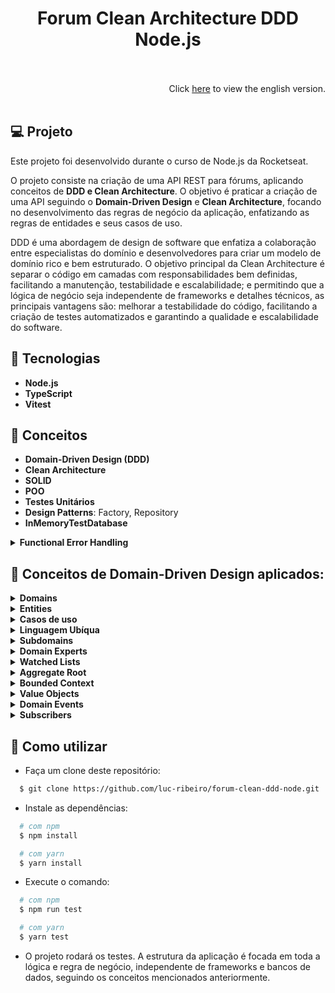 <h1 align="center">
Forum Clean Architecture DDD Node.js
<br>
<br>
</h1>

<div align="right">
  Click <a href="https://github.com/luc-ribeiro/forum-clean-ddd-node/blob/main/README.md">here</a> to view the english version.
</div>
<br>

## 💻 Projeto
Este projeto foi desenvolvido durante o curso de Node.js da Rocketseat.

O projeto consiste na criação de uma API REST para fórums, aplicando conceitos de **DDD e Clean Architecture**.
O objetivo é praticar a criação de uma API seguindo o **Domain-Driven Design** e **Clean Architecture**, focando no desenvolvimento das regras de negócio da aplicação, enfatizando as regras de entidades e seus casos de uso.

DDD é uma abordagem de design de software que enfatiza a colaboração entre especialistas do domínio e desenvolvedores para criar um modelo de domínio rico e bem estruturado.
O objetivo principal da Clean Architecture é separar o código em camadas com responsabilidades bem definidas, facilitando a manutenção, testabilidade e escalabilidade; e permitindo que a lógica de negócio seja independente de frameworks e detalhes técnicos,
as principais vantagens são: melhorar a testabilidade do código, facilitando a criação de testes automatizados e garantindo a qualidade e escalabilidade do software.

## 🚀 Tecnologias

- **Node.js** 
- **TypeScript**
- **Vitest**

## :pencil: Conceitos

- **Domain-Driven Design (DDD)**
- **Clean Architecture**
- **SOLID**
- **POO**
- **Testes Unitários**
- **Design Patterns**: Factory, Repository
- **InMemoryTestDatabase**
<details>
<summary><strong>Functional Error Handling</strong></summary>

##### Definição
Utiliza-se funções para especificar se uma operação resultou em erro ou sucesso, sendo representado por “tuplas”.
É importante para permitir que o erro seja capturado e tratado de forma adequada em diferentes partes da aplicação.
É possível identificar um resultado de sucesso através do método ```isRight``` ou ```isLeft``` presente quando o tipo é ```Either```.

</details>

## :pencil: Conceitos de Domain-Driven Design aplicados:

<details>
<summary><strong>Domains</strong></summary>

##### Definição
O domínio (domain) refere-se a um conjunto de conceitos, regras, processos e comportamentos que são fundamentais para um determinado negócio ou aplicação.
É a área de conhecimento que descreve e organiza todo o conhecimento e entendimento necessário para desenvolver um software que atenda às necessidades do negócio ou aplicação.

O domínio é a base do DDD e é a partir dele que os modelos de negócio são construídos. Ele é composto por um conjunto de entidades, agregados, serviços e eventos que representam conceitos fundamentais do negócio. 
O conhecimento do domínio é essencial para que os desenvolvedores possam entender as necessidades do negócio e construir um software que atenda a essas necessidades de forma eficiente e eficaz.

Além disso, o DDD enfatiza a importância da comunicação clara e constante entre os desenvolvedores e os especialistas do domínio (conhecidos como especialistas do domínio ou domain experts), 
para que o conhecimento do domínio possa ser compartilhado e incorporado ao processo de desenvolvimento de software.

</details>

<details>
<summary><strong>Entities</strong></summary>

##### Definição
As entidades (entities) são objetos de domínio que representam conceitos importantes do negócio. Elas são responsáveis por encapsular o estado e o comportamento relacionado a esses conceitos, e são fundamentais para a modelagem do domínio.

Uma entidade é caracterizada por ter uma identidade única e constante, que a diferencia de outras entidades do mesmo tipo.

Elas são importantes para o DDD porque elas representam as principais abstrações do domínio, e a sua correta modelagem ajuda a garantir que o software reflita de forma precisa as regras e o comportamento do negócio. 
Além disso, as entidades costumam ser o ponto de entrada para outras operações do sistema, como validações, cálculos e regras de negócio específicas.

##### Como representar o relacionamento entre entidades
Por meio de IDs relacionados entre as entidades, mesmo que a estrutura do banco de dados seja diferente.

##### Métodos Acessores (```Getters``` e ```Setters```)
Os ```accessors``` servem como portas de entrada e saída da entidade, possibilitando validações e manipulações dos dados.
É importante criar ```setters``` somente quando necessário, para proteger as propriedades da classe e evitar alterações indesejadas.

</details>

<details>
<summary><strong>Casos de uso</strong></summary>

##### Definição
Os casos de uso (use cases) são uma técnica para descrever os requisitos funcionais de um sistema. Eles descrevem uma interação específica entre o usuário e o sistema, mostrando quais ações o usuário realiza e como o sistema responde a essas ações.

Eles são uma parte importante do processo de desenvolvimento de software, pois ajudam a definir os requisitos do sistema e a garantir que ele atenda às necessidades dos usuários finais.

</details>

<details>
<summary><strong>Linguagem Ubíqua</strong></summary>

##### Definição
A linguagem ubíqua (ubiquitous language) é uma técnica que consiste em usar uma linguagem comum, compreensível tanto para desenvolvedores quanto para especialistas do domínio, para descrever e entender os conceitos e processos do domínio em questão.

Ela é importante porque ajuda a alinhar a comunicação entre os membros da equipe de desenvolvimento e os especialistas do domínio. Usando uma linguagem comum, todos os envolvidos no projeto podem ter uma compreensão compartilhada dos termos e conceitos-chave do domínio, 
facilitando o desenvolvimento de um software que atenda às necessidades do negócio.

Além disso, ela deve ser incorporada no código-fonte do software e em documentos relacionados, como diagramas e documentação técnica, para garantir que todos os envolvidos usem a mesma terminologia. 
Dessa forma, a linguagem ubíqua ajuda a garantir que o software seja construído para atender às necessidades do negócio e que todos os envolvidos no projeto estejam na mesma página.

##### Importância
Facilita a comunicação entre todos os envolvidos no desenvolvimento, garantindo que todos entendam os conceitos de domínio da mesma forma.

</details>

<details>
<summary><strong>Subdomains</strong></summary>

##### Vantagem

A principal vantagem de separar os subdomínios em uma aplicação (mesmo que ela seja um monólito) é que isso permite a implantação independente de cada subdomínio.
E é importante ter uma estrutura de comunicação entre subdomínios para garantir a independência dos subdomínios.

</details>

<details>
<summary><strong>Domain Experts</strong></summary>

##### Definição
Profissionais que possuem profundo conhecimento sobre o domínio do problema a ser resolvido pelo software.

</details>

<details>
<summary><strong>Watched Lists</strong></summary>

##### Definição
A "Watched List" é uma lista que permite adicionar ou remover itens sem a necessidade de manipular informações específicas de cada item. 
O propósito de utilizá-la é facilitar a manipulação de informações de listas durante operações de edição, identificando quais itens foram adicionados, 
editados ou removidos, de forma a otimizar as operações de atualização no banco de dados.

##### Exemplo
Suponha que temos uma WatchedList de números criada com os itens 1, 2, e 3. Se utilizarmos o método `update([1, 3, 5])`, quais são os itens removidos e os itens adicionados?

<strong>Resposta:</strong> Removidos: 2; Adicionados: 5.

</details>

<details>
<summary><strong>Aggregate Root</strong></summary>

##### Definição
É uma entidade principal que agrupa outras entidades relacionadas e é tratada como uma unidade durante operações de criação, atualização e remoção.

Um agregado (aggregate) é um conjunto de objetos de domínio que são tratados como uma unidade coesa. Eles são usados para delimitar transações consistentes de mudança de estado dentro do domínio.

Um agregado tem uma raiz de agregado (aggregate root), que é uma única entidade que é responsável por garantir a consistência do agregado como um todo. A raiz do agregado é a única entidade que pode ser referenciada de fora do agregado. 
Todas as outras entidades dentro do agregado só podem ser acessadas através da raiz do agregado.

O uso deles é uma das principais técnicas para gerenciar a complexidade em sistemas de software baseados em DDD. Ao definir os limites do agregado, é possível criar um modelo de domínio mais claro e focado, 
com transações e responsabilidades bem definidas para cada objeto no agregado.

</details>

<details>
<summary><strong>Bounded Context</strong></summary>

##### Definição
Bounded Context (contexto delimitado / subdomínio) é uma técnica para definir limites explícitos em torno de um conjunto de modelos de domínio. Cada Bounded Context é uma fronteira lógica que separa um modelo de domínio específico, com suas próprias regras, 
termos e limites, de outros modelos de domínio dentro do mesmo sistema.

Um Bounded Context pode ser visto como um subdomínio ou um setor de um sistema maior, onde as interações entre os objetos de domínio são altamente relacionadas. 
Dentro de um Bounded Context, as regras de negócio podem ser diferentes e podem ter nomes de entidades ou conceitos com significados distintos em outros contextos.

</details>

<details>
<summary><strong>Value Objects</strong></summary>

##### Definição
É uma propriedade da entidade que possui regras próprias, como formatação e validação.

Um Value Object (objeto de valor) é uma classe que representa um valor que é importante para o domínio, mas que não possui identidade própria. 
Em outras palavras, um Value Object é um objeto que é definido pelos seus atributos, em vez de ser definido por uma identidade exclusiva.

Por exemplo, em um sistema de compras online, um Endereço pode ser modelado como um Value Object, pois não é importante manter um identificador único para cada endereço, mas sim os seus atributos, como rua, número, bairro, cidade, estado e CEP. 
Do ponto de vista do negócio, o endereço é apenas uma informação que precisa ser armazenada e consultada, não sendo uma entidade que precisa ser rastreada ou gerenciada.

Porém, é importante lembrar que nem todos os objetos sem identidade são necessariamente Value Objects. A decisão de modelar um objeto como um Value Object depende do contexto do domínio e da análise dos especialistas do negócio e da equipe de desenvolvimento.

</details>

<details>
<summary><strong>Domain Events</strong></summary>

##### Definição
Um evento de domínio (domain event) é uma notificação assíncrona que indica que algo importante aconteceu no domínio do sistema. 
Ele representa um fato ocorrido dentro do sistema que pode ser interessante para outras partes do sistema e pode ser usado para tomar decisões ou gerar novas ações.

Por exemplo, em um sistema de comércio eletrônico, um evento de domínio pode ser gerado quando uma nova compra é realizada com sucesso. 
Esse evento pode conter informações como o identificador da compra, o valor total, o endereço de entrega, entre outras informações relevantes para o domínio.

Eventos de domínio são importantes porque permitem que diferentes partes do sistema sejam notificadas e atualizadas quando ocorrem mudanças importantes no domínio. 
Eles também permitem que o sistema seja projetado de forma mais modular e escalável, pois diferentes partes do sistema podem ser projetadas para reagir a diferentes tipos de eventos, de forma independente.

</details>

<details>
<summary><strong>Subscribers</strong></summary>

##### Definição
São assinantes que reagem a eventos de domínio específicos.

</details>

## :page_facing_up: Como utilizar

- Faça um clone deste repositório:

```sh
  $ git clone https://github.com/luc-ribeiro/forum-clean-ddd-node.git
```

- Instale as dependências:

```sh
  # com npm
  $ npm install

  # com yarn
  $ yarn install
```

- Execute o comando:

```sh
  # com npm
  $ npm run test

  # com yarn
  $ yarn test
```

- O projeto rodará os testes. A estrutura da aplicação é focada em toda a lógica e regra de negócio, independente de frameworks e bancos de dados, seguindo os conceitos mencionados anteriormente.
